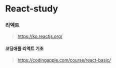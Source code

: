 # React-study

### 리엑트
> https://ko.reactjs.org/

#### 코딩애플 리액트 기초
> https://codingapple.com/course/react-basic/
